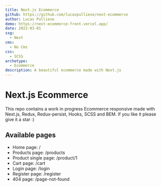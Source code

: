 ```yaml
---
title: Next.js Ecommerce
github: https://github.com/lucaspulliese/next-ecommerce
author: Lucas Pulliese
demo: https://next-ecommerce-front.vercel.app/
date: 2022-03-01
ssg:
  - Next
cms:
  - No Cms
css:
  - SCSS
archetype:
  - Ecommerce
description: A beautiful ecommerce made with Next.js
---
```


# Next.js Ecommerce

This repo contains a work in progress Ecommerce responsive made with Next.js, Redux, Redux-persist, Hooks, SCSS and BEM. If you like it please give it a star :)

## Available pages

- Home page: /
- Products page: /products
- Product single page: /product/1
- Cart page: /cart
- Login page: /login
- Register page: /register
- 404 page: /page-not-found


